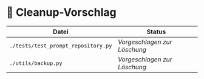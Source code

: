 # 🧹 Cleanup-Vorschlag

| Datei | Status |
|-------|--------|
| `./tests/test_prompt_repository.py` | _Vorgeschlagen zur Löschung_ |
| `./utils/backup.py` | _Vorgeschlagen zur Löschung_ |
